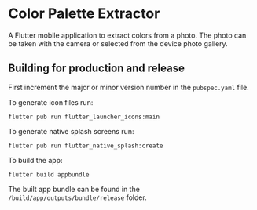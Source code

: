 # Color Palette Extractor

A Flutter mobile application to extract colors from a photo. The photo can be taken with the camera or selected from the device photo gallery.

## Building for production and release

First increment the major or minor version number in the `pubspec.yaml` file.

To generate icon files run:

```
flutter pub run flutter_launcher_icons:main
```

To generate native splash screens run:

```
flutter pub run flutter_native_splash:create
```

To build the app:

```
flutter build appbundle
```

The built app bundle can be found in the `/build/app/outputs/bundle/release` folder.
